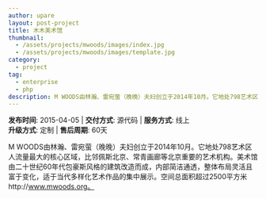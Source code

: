 ```yaml
---
author: upare
layout: post-project
title: 木木美术馆
thumbnail:
  - /assets/projects/mwoods/images/index.jpg
  - /assets/projects/mwoods/images/template.jpg
category:
  - project
tag:
  - enterprise
  - php
description: M WOODS由林瀚、雷宛萤（晚晚）夫妇创立于2014年10月。它地处798艺术区人流量最大的核心区域，比邻佩斯北京、常青画廊等北京重要的艺术机构。美术馆由二十世纪60年代包豪斯风格的建筑改造而成，内部简洁通透，整体布局灵活且富于变化，适于当代多样化艺术作品的集中展示。空间总面积超过2500平方米http://www.mwoods.org。
---
```

**发布时间**: 2015-04-05 | **交付方式**: 源代码 | **服务方式**: 线上  
**升级方式**: 定制 | **售后周期**: 60天

 M WOODS由林瀚、雷宛萤（晚晚）夫妇创立于2014年10月。它地处798艺术区人流量最大的核心区域，比邻佩斯北京、常青画廊等北京重要的艺术机构。美术馆由二十世纪60年代包豪斯风格的建筑改造而成，内部简洁通透，整体布局灵活且富于变化，适于当代多样化艺术作品的集中展示。空间总面积超过2500平方米http://www.mwoods.org。
